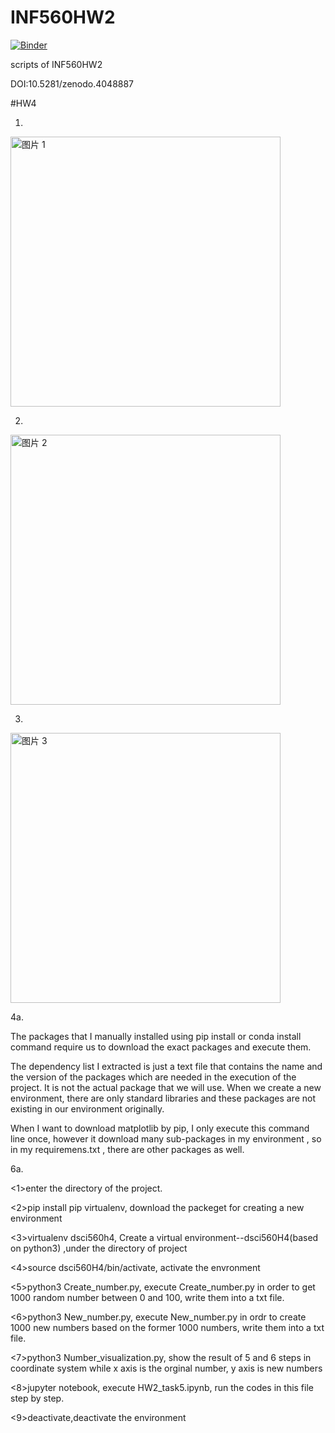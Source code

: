 # INF560HW2

[![Binder](https://mybinder.org/badge_logo.svg)](https://mybinder.org/v2/gh/Jinhong1003/INF560HW2/master)


scripts of INF560HW2


DOI:10.5281/zenodo.4048887

#HW4

1.

<img width="432" alt="图片 1" src="https://user-images.githubusercontent.com/54864182/97096845-cdaa7200-1626-11eb-9e71-90d2c4bacd7b.png">

2.

<img width="432" alt="图片 2" src="https://user-images.githubusercontent.com/54864182/97096853-f6cb0280-1626-11eb-8368-61e2fd719fba.png">

3.

<img width="432" alt="图片 3" src="https://user-images.githubusercontent.com/54864182/97096861-0a766900-1627-11eb-85ce-162f5daa8d5c.png">

4a.

The packages that I manually installed using pip install or conda install command require us to download the exact packages and execute them.

The dependency list I extracted is just a text file that contains the name and the version of the packages which are needed in the execution of the project. It is not the actual package that we will use. When we create a new environment, there are only standard libraries and these packages are not existing in our environment originally.

When I want to download matplotlib by pip, I only execute this command line once, however it download many sub-packages in my environment , so in my requiremens.txt , there are other packages as well.

6a.

<1>enter the directory of the project.

<2>pip install pip virtualenv, download the packeget for creating a new environment

<3>virtualenv dsci560h4, Create a virtual environment--dsci560H4(based on python3) ,under the directory of project

<4>source dsci560H4/bin/activate, activate the envronment

<5>python3 Create_number.py, execute Create_number.py in order to get 1000 random number between 0 and 100, write them into a txt file.

<6>python3 New_number.py, execute New_number.py in ordr to create 1000 new numbers based on the former 1000 numbers, write them into a txt file.

<7>python3 Number_visualization.py, show the result of 5 and 6 steps in coordinate system while x axis is the orginal number, y axis is new numbers

<8>jupyter notebook, execute HW2_task5.ipynb, run the codes in this file step by step.

<9>deactivate,deactivate the environment

